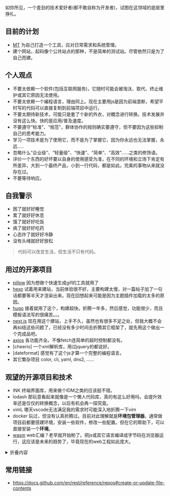 如你所见，一个差劲的技术爱好者(都不敢自称为开发者)，试图在这领域的底层里挣扎。

## 目前的计划
- [MT](https://github.com/umeti/mt) 为自己打造一个工具，应对日常需求和系统管理。
- 建个网站，起码像个公共站点的那种，不是简单的测试站。尽管依然只是为了自己而建。

## 个人观点
- 不要太依赖一个软件(包括互联网服务)，它随时可能会被淘汰、取代、终止维护或其它原因无法使用。
- 不要太依赖一个编程语言，理由同上。现在主要用js是因为前端垄断，希望平时写的代码可以直接复制到前端项目中运行。
- 不要太期待新技术，可能只是套了个新的外衣，对概念进行转换。技术发展并没有这么快。快的是应用/普及速度。
- 不要遵守“标准”、“规范”，群体协作的规则确实要遵守，但不要因为这些抑制自己的思考能力。
- 学习一项技术是为了使用它，而不是为了掌握它，因为你永远也无法掌握，永远.....
- 忽略什么“企业级”、“轻量级”、“快速”、“简单”、“高效”......之类的修饰语。
- 评价一个东西的好坏要以自身的使用感受为准，在不同的环境和立场下肯定有所差异，大到一个最终产品，小到一行代码，都是如此。完美的事物从来就没存在过。
- 不要等待响应。

## 自我警示
- 困了就好好睡觉
- 累了就好好休息
- 饿了就好好吃饭
- 病了就好好吃药
- 心态炸了就好好冷静
- 没有头绪就好好放松

>代码可以改变生活，但生活不只有代码。

## 用过的开源项目
- [pillow](https://pillow.readthedocs.io/) 因为想做个快速生成gif的工具就用了
- [hexo](https://hexo.io/) 试着用来建站，当前体验很不好，主要构建太慢，对一篇帖子加了一句话都要等半天才渲染出来。现在回想起来可能是因为主题插件加载的太多的原因。
- [hugo](https://gohugo.io/) 接着就用了这个，构建超快。折腾一年多，然后感觉，功能很少，而且模板语法写的很痛苦。。。
- [next.js](https://nextjs.org/) 现在用这个建站，上手不久，虽然也有很多不足之处，但我大概不会再纠结这些问题了，已经没有多少时间去折腾其它框架了，就先用这个做出一个完成品吧。
- [axios](https://axios-http.com/)  各功能齐全。不像fetch连简单的超时控制都没有。
- [cheerio] 一个xml解析库，用过jquery的都说好。
- [dateformat] 感觉有了这个js才算一个完整的编程语言。
- 其它繁杂项目 color, cli, yaml, dns2, ......




## 观望的开源项目和技术
- INK 终端界面库，用来做个IDM之类的应该挺不错。
- lodash 那玩意看起来就像是一个懒人代码库，真的有这么好用吗，会提升效率还是仅仅的转换概念，以后有机会再一探究竟。
- vimL 哪天vscode无法满足我的需求时可能深入地折腾一下vim
- docker 玩过，但没有认真折腾过。目前对此理解就是**环境包管理器**。通常做项目前都要搭建环境，安装一些软件，修改一些配置。但在它的帮助下，可以直接安装一个**环境**。
- [wasm](https://developer.mozilla.org/en-US/docs/WebAssembly) web汇编？老早就开始盼了。把js或其它语言编译成字节码在浏览器运行，这应该是未来的趋势了，毕竟现在的web工程如此庞大。

<details>
<summary>折叠内容</summary>
  <p>
    hello world
  </p>
</details>

## 常用链接
- https://docs.github.com/en/rest/reference/repos#create-or-update-file-contents
